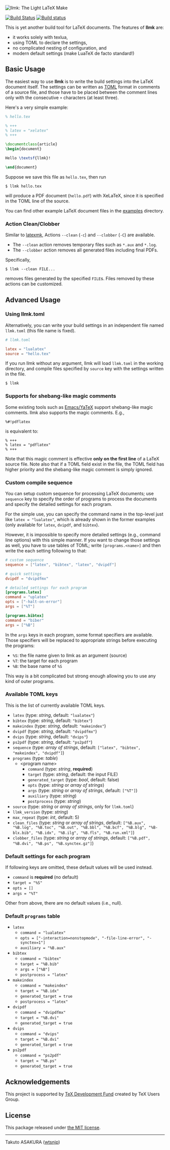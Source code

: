 ![llmk: The Light LaTeX Make](./doc/logo.png)

[![Build Status](https://travis-ci.org/wtsnjp/llmk.svg?branch=master)](https://travis-ci.org/wtsnjp/llmk)
[![Build status](https://ci.appveyor.com/api/projects/status/1papc7m85kl9iph1?svg=true)](https://ci.appveyor.com/project/wtsnjp/llmk)

This is yet another build tool for LaTeX documents. The features of **llmk** are:

* it works solely with texlua,
* using TOML to declare the settings,
* no complicated nesting of configuration, and
* modern default settings (make LuaTeX de facto standard!)

## Basic Usage

The easiest way to use **llmk** is to write the build settings into the LaTeX document itself. The settings can be written as [TOML](https://toml.io) format in comments of a source file, and those have to be placed between the comment lines only with the consecutive `+` characters (at least three).

Here's a very simple example:

```latex
% hello.tex

% +++
% latex = "xelatex"
% +++

\documentclass{article}
\begin{document}

Hello \textsf{llmk}!

\end{document}
```

Suppose we save this file as `hello.tex`, then run

```
$ llmk hello.tex
```

will produce a PDF document (`hello.pdf`) with XeLaTeX, since it is specified in the TOML line of the source.

You can find other example LaTeX document files in the [examples](./examples) directory.

### Action Clean/Clobber

Similar to [latexmk](http://personal.psu.edu/jcc8/software/latexmk/), Actions `--clean` (`-c`) and `--clobber` (`-C`) are available.

* The `--clean` action removes temporary files such as `*.aux` and `*.log`.
* The `--clobber` action removes all generated files including final PDFs.

Specifically,

```
$ llmk --clean FILE...
```

removes files generated by the specified `FILE`s. Files removed by these actions can be customized.

## Advanced Usage

### Using llmk.toml

Alternatively, you can write your build settings in an independent file named `llmk.toml` (this file name is fixed).

```toml
# llmk.toml

latex = "lualatex"
source = "hello.tex"
```

If you run llmk without any argument, llmk will load `llmk.toml` in the working directory, and compile files specified by `source` key with the settings written in the file.

```
$ llmk
```

### Supports for shebang-like magic comments

Some existing tools such as [Emacs/YaTeX](https://www.yatex.org/) support shebang-like magic comments. llmk also supports the magic comments. E.g.,

```
%#!pdflatex
```

is equivalent to:

```
% +++
% latex = "pdflatex"
% +++
```

Note that this magic comment is effective **only on the first line** of a LaTeX source file. Note also that if a TOML field exist in the file, the TOML field has higher priority and the shebang-like magic comment is simply ignored.

### Custom compile sequence

You can setup custom sequence for processing LaTeX documents; use `sequence` key to specify the order of programs to process the documents and specify the detailed settings for each program.

For the simple use, you can specify the command name in the top-level just like `latex = "lualatex"`, which is already shown in the former examples (only available for `latex`, `dvipdf`, and `bibtex`).

However, it is impossible to specify more detailed settings (e.g., command line options) with this simple manner. If you want to change those settings as well, you have to use tables of TOML; write `[programs.<name>]` and then write the each setting following to that:

```toml
# custom sequence
sequence = ["latex", "bibtex", "latex", "dvipdf"]

# quick settings
dvipdf = "dvipdfmx"

# detailed settings for each program
[programs.latex]
command = "uplatex"
opts = ["-halt-on-error"]
args = ["%T"]

[programs.bibtex]
command = "biber"
args = ["%B"]
```

In the `args` keys in each program, some format specifiers are available. Those specifiers will be replaced to appropriate strings before executing the programs:

* `%S`: the file name given to llmk as an argument (source)
* `%T`: the target for each program
* `%B`: the base name of `%S`

This way is a bit complicated but strong enough allowing you to use any kind of outer programs.

### Available TOML keys

This is the list of currently available TOML keys.

* `latex` (type: *string*, default: `"lualatex"`)
* `bibtex` (type: *string*, default: `"bibtex"`)
* `makeindex` (type: *string*, default: `"makeindex"`)
* `dvipdf` (type: *string*, default: `"dvipdfmx"`)
* `dvips` (type: *string*, default: `"dvips"`)
* `ps2pdf` (type: *string*, default: `"ps2pdf"`)
* `sequence` (type: *array of strings*, default: `["latex", "bibtex", "makeindex", "dvipdf"]`)
* `programs` (type: *table*)
	* \<program name\>
		* `command` (type: *string*, **required**)
		* `target` (type: *string*, default: the input FILE)
		* `generated_target` (type: *bool*, default: false)
		* `opts` (type: *string* or *array of strings*)
		* `args` (type: *string* or *array of strings*, default: `["%T"]`)
		* `auxiliary` (type: *string*)
		* `postprocess` (type: *string*)
* `source` (type: *string* or *array of strings*, only for `llmk.toml`)
* `llmk_version` (type: *string*)
* `max_repeat` (type: *int*, default: 5)
* `clean_files` (type: *string* or *array of strings*, default: `["%B.aux", "%B.log", "%B.toc", "%B.out", "%B.bbl", "%B.bcf", "%B.blg", "%B-blx.bib", "%B.idx", "%B.ilg", "%B.fls", "%B.run.xml"]`)
* `clobber_files` (type: *string* or *array of strings*, default: `["%B.pdf", "%B.dvi", "%B.ps", "%B.synctex.gz"]`)


### Default settings for each program

If following keys are omitted, these default values will be used instead.

* `command` is **required** (no default)
* `target = "%S"`
* `opts = []`
* `args = "%T"`

Other from above, there are no default values (i.e., null).

### Default `programs` table

* `latex`
	* `command = "lualatex"`
	* `opts = ["-interaction=nonstopmode", "-file-line-error", "-synctex=1"]`
	* `auxiliary = "%B.aux"`
* `bibtex`
	* `command = "bibtex"`
	* `target = "%B.bib"`
	* `args = ["%B"]`
	* `postprocess = "latex"`
* `makeindex`
	* `command = "makeindex"`
	* `target = "%B.idx"`
	* `generated_target = true`
	* `postprocess = "latex"`
* `dvipdf`
	* `command = "dvipdfmx"`
	* `target = "%B.dvi"`
	* `generated_target = true`
* `dvips`
	* `command = "dvips"`
	* `target = "%B.dvi"`
	* `generated_target = true`
* `ps2pdf`
	* `command = "ps2pdf"`
	* `target = "%B.ps"`
	* `generated_target = true`

## Acknowledgements

This project is supported by [TeX Development Fund](https://www.tug.org/tc/devfund/) created by TeX Users Group.

## License

This package released under [the MIT license](./LICENSE).

---

Takuto ASAKURA ([wtsnjp](https://twitter.com/wtsnjp))
